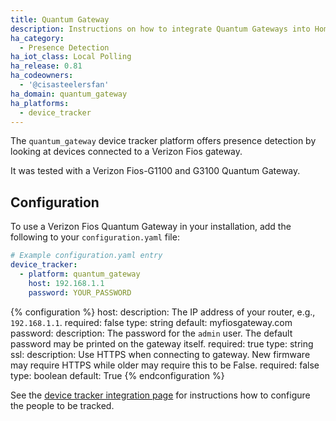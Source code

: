 ```yaml
---
title: Quantum Gateway
description: Instructions on how to integrate Quantum Gateways into Home Assistant.
ha_category:
  - Presence Detection
ha_iot_class: Local Polling
ha_release: 0.81
ha_codeowners:
  - '@cisasteelersfan'
ha_domain: quantum_gateway
ha_platforms:
  - device_tracker
---
```


The `quantum_gateway` device tracker platform offers presence detection by looking at devices connected to a Verizon Fios gateway.

It was tested with a Verizon Fios-G1100 and G3100 Quantum Gateway.

## Configuration

To use a Verizon Fios Quantum Gateway in your installation, add the following to your `configuration.yaml` file:

```yaml
# Example configuration.yaml entry
device_tracker:
  - platform: quantum_gateway
    host: 192.168.1.1
    password: YOUR_PASSWORD
```

{% configuration %}
host:
  description: The IP address of your router, e.g., `192.168.1.1`.
  required: false
  type: string
  default: myfiosgateway.com
password:
  description: The password for the `admin` user. The default password may be printed on the gateway itself.
  required: true
  type: string
ssl:
  description: Use HTTPS when connecting to gateway. New firmware may require HTTPS while older may require this to be False.
  required: false
  type: boolean
  default: True
{% endconfiguration %}

See the [device tracker integration page](/integrations/device_tracker/) for instructions how to configure the people to be tracked.
